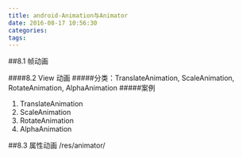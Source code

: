 ```yaml
---
title: android-Animation与Animator
date: 2016-08-17 10:56:30
categories:
tags:
---
```

##8.1 帧动画

####8.2 View 动画
#####分类：TranslateAnimation, ScaleAnimation, RotateAnimation, AlphaAnimation
#####案例
1. TranslateAnimation
2. ScaleAnimation
3. RotateAnimation
4. AlphaAnimation

##8.3 属性动画 /res/animator/

